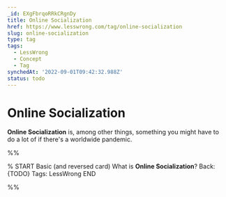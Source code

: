 ```yaml
---
_id: EXgFbrqoRRkCRgnDy
title: Online Socialization
href: https://www.lesswrong.com/tag/online-socialization
slug: online-socialization
type: tag
tags:
  - LessWrong
  - Concept
  - Tag
synchedAt: '2022-09-01T09:42:32.988Z'
status: todo
---
```


# Online Socialization

**Online Socialization** is, among other things, something you might have to do a lot of if there's a worldwide pandemic.


%%

% START
Basic (and reversed card)
What is **Online Socialization**?
Back: {TODO}
Tags: LessWrong
END

%%
	
